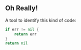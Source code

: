 ## Oh Really!
A tool to identify this kind of code:
```go
if err != nil {
    return err
}
return nil
```
